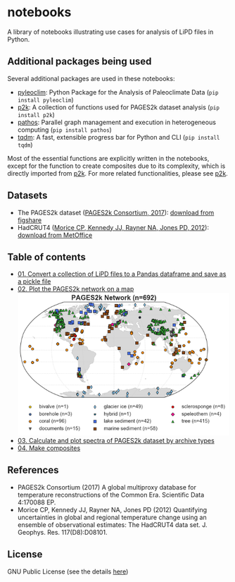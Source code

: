 # notebooks
A library of notebooks illustrating use cases for analysis of LiPD files in Python.

## Additional packages being used
Several additional packages are used in these notebooks:
+ [pyleoclim](https://github.com/LinkedEarth/Pyleoclim_util): Python Package for the Analysis of Paleoclimate Data (`pip install pyleoclim`)
+ [p2k](https://github.com/fzhu2e/p2k): A collection of functions used for PAGES2k dataset analysis (`pip install p2k`)
+ [pathos](https://github.com/uqfoundation/pathos): Parallel graph management and execution in heterogeneous computing (`pip install pathos`)
+ [tqdm](https://github.com/tqdm/tqdm): A fast, extensible progress bar for Python and CLI (`pip install tqdm`)

Most of the essential functions are explicitly written in the notebooks, except
for the function to create composites due to its complexity, which is directly
imported from [p2k](https://github.com/fzhu2e/p2k).
For more related functionalities, please see [p2k](https://github.com/fzhu2e/p2k).

## Datasets
+ The PAGES2k dataset ([PAGES2k Consortium, 2017](https://www.nature.com/articles/sdata201788)): [download from figshare](https://ndownloader.figshare.com/files/8119937)
+ HadCRUT4 ([Morice CP, Kennedy JJ, Rayner NA, Jones PD, 2012](https://agupubs.onlinelibrary.wiley.com/doi/10.1029/2011JD017187)): [download from MetOffice](https://www.metoffice.gov.uk/hadobs/hadcrut4/data/current/gridded_fields/HadCRUT.4.6.0.0.median_netcdf.zip)

## Table of contents
+ [01. Convert a collection of LiPD files to a Pandas dataframe and save as a pickle file](https://nbviewer.jupyter.org/github/LinkedEarth/notebooks/blob/master/PAGES2k/01.lipd2df.ipynb)
+ [02. Plot the PAGES2k network on a map](https://nbviewer.jupyter.org/github/LinkedEarth/notebooks/blob/master/PAGES2k/02.plot_map.ipynb)
![PAGES2k Network](PAGES2k/figs/pages2k_network.png)
+ [03. Calculate and plot spectra of PAGES2k dataset by archive types](https://nbviewer.jupyter.org/github/LinkedEarth/notebooks/blob/master/PAGES2k/03.spectra_by_archive.ipynb)
+ [04. Make composites](https://nbviewer.jupyter.org/github/LinkedEarth/notebooks/blob/master/PAGES2k/04.composites.ipynb)

## References
+ PAGES2k Consortium (2017) A global multiproxy database for temperature reconstructions of the Common Era. Scientific Data 4:170088 EP.
+ Morice CP, Kennedy JJ, Rayner NA, Jones PD (2012) Quantifying uncertainties in global and regional temperature change using an ensemble of observational estimates: The HadCRUT4 data set. J. Geophys. Res. 117(D8):D08101.

## License
GNU Public License (see the details [here](LICENSE))
